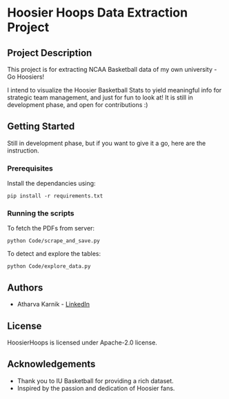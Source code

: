 
# Hoosier Hoops Data Extraction Project

## Project Description
This project is for extracting NCAA Basketball data of my own university - Go Hoosiers! 

I intend to visualize the Hoosier Basketball Stats to yield meaningful info for strategic team management, and just for fun to look at! It is still in development phase, and open for contributions :)

## Getting Started
Still in development phase, but if you want to give it a go, here are the instruction.

### Prerequisites
Install the dependancies using:

    pip install -r requirements.txt

### Running the scripts
To fetch the PDFs from server:

    python Code/scrape_and_save.py
To detect and explore the tables:

    python Code/explore_data.py

## Authors

 - Atharva Karnik - [LinkedIn](https://www.linkedin.com/in/atharvakarnik)

## License
HoosierHoops is licensed under Apache-2.0 license.

## Acknowledgements

 - Thank you to IU Basketball for providing a rich dataset.
 - Inspired by the passion and dedication of Hoosier fans.
